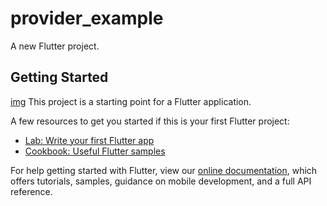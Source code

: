 # provider_example

A new Flutter project.

## Getting Started

[img](https://flutter.dev/assets/development/data-and-backend/state-mgmt/simple-widget-tree-with-cart-088b22c4ef4e4389a1cababaceaadcd36ba3de37613080942885263c36e29595.png)
This project is a starting point for a Flutter application.

A few resources to get you started if this is your first Flutter project:

- [Lab: Write your first Flutter app](https://flutter.dev/docs/get-started/codelab)
- [Cookbook: Useful Flutter samples](https://flutter.dev/docs/cookbook)

For help getting started with Flutter, view our
[online documentation](https://flutter.dev/docs), which offers tutorials,
samples, guidance on mobile development, and a full API reference.
